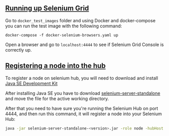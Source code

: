 ## [Running up Selenium Grid](#running-up-selenium-grid)

Go to `docker_test_images` folder and using Docker and docker-compose you can run the test image with the following command:

    docker-compose -f docker-selenium-browsers.yaml up

Open a browser and go to `localhost:4444` to see if Selenium Grid Console is correctly up.


## [Registering a node into the hub](#registering-a-node-into-the-hub)

To register a node on selenium hub, you will need to download and install [Java
SE Development Kit](https://www.oracle.com/technetwork/java/javase/downloads/jdk13-downloads-5672538.html)

After installing Java SE you have to download [selenium-server-standalone](https://selenium.dev/downloads/) and move the file for the active working directory.

After that you need to have sure you're running the Selenium Hub on port 4444, and then run this command, it will register a node into your Selenium Hub:

```bash
java -jar selenium-server-standalone-<version>.jar -role node -hubHost localhost -hubPort 4444
```
